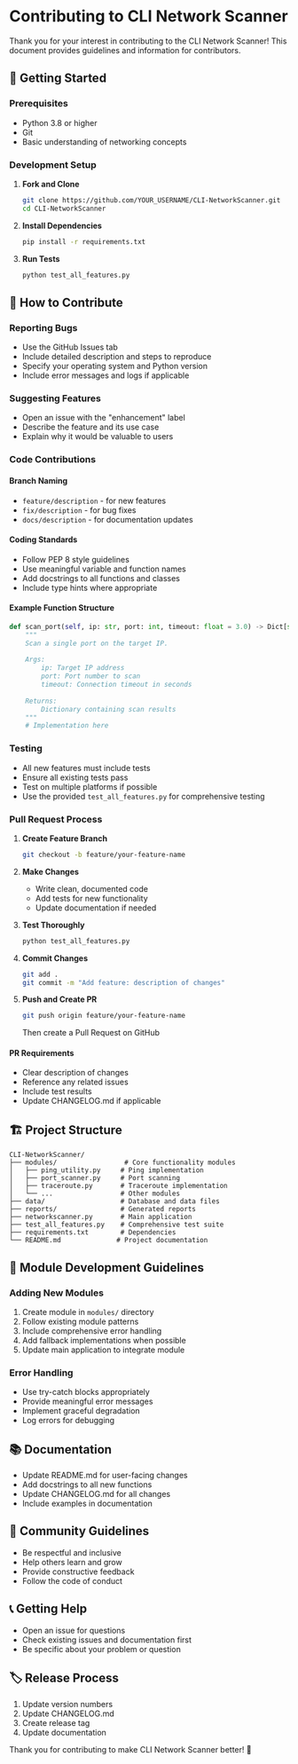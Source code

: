 # Contributing to CLI Network Scanner

Thank you for your interest in contributing to the CLI Network Scanner! This document provides guidelines and information for contributors.

## 🚀 Getting Started

### Prerequisites
- Python 3.8 or higher
- Git
- Basic understanding of networking concepts

### Development Setup

1. **Fork and Clone**
   ```bash
   git clone https://github.com/YOUR_USERNAME/CLI-NetworkScanner.git
   cd CLI-NetworkScanner
   ```

2. **Install Dependencies**
   ```bash
   pip install -r requirements.txt
   ```

3. **Run Tests**
   ```bash
   python test_all_features.py
   ```

## 📝 How to Contribute

### Reporting Bugs
- Use the GitHub Issues tab
- Include detailed description and steps to reproduce
- Specify your operating system and Python version
- Include error messages and logs if applicable

### Suggesting Features
- Open an issue with the "enhancement" label
- Describe the feature and its use case
- Explain why it would be valuable to users

### Code Contributions

#### Branch Naming
- `feature/description` - for new features
- `fix/description` - for bug fixes
- `docs/description` - for documentation updates

#### Coding Standards
- Follow PEP 8 style guidelines
- Use meaningful variable and function names
- Add docstrings to all functions and classes
- Include type hints where appropriate

#### Example Function Structure
```python
def scan_port(self, ip: str, port: int, timeout: float = 3.0) -> Dict[str, Any]:
    """
    Scan a single port on the target IP.
    
    Args:
        ip: Target IP address
        port: Port number to scan
        timeout: Connection timeout in seconds
        
    Returns:
        Dictionary containing scan results
    """
    # Implementation here
```

### Testing
- All new features must include tests
- Ensure all existing tests pass
- Test on multiple platforms if possible
- Use the provided `test_all_features.py` for comprehensive testing

### Pull Request Process

1. **Create Feature Branch**
   ```bash
   git checkout -b feature/your-feature-name
   ```

2. **Make Changes**
   - Write clean, documented code
   - Add tests for new functionality
   - Update documentation if needed

3. **Test Thoroughly**
   ```bash
   python test_all_features.py
   ```

4. **Commit Changes**
   ```bash
   git add .
   git commit -m "Add feature: description of changes"
   ```

5. **Push and Create PR**
   ```bash
   git push origin feature/your-feature-name
   ```
   Then create a Pull Request on GitHub

#### PR Requirements
- Clear description of changes
- Reference any related issues
- Include test results
- Update CHANGELOG.md if applicable

## 🏗️ Project Structure

```
CLI-NetworkScanner/
├── modules/                 # Core functionality modules
│   ├── ping_utility.py     # Ping implementation
│   ├── port_scanner.py     # Port scanning
│   ├── traceroute.py       # Traceroute implementation
│   └── ...                 # Other modules
├── data/                   # Database and data files
├── reports/                # Generated reports
├── networkscanner.py       # Main application
├── test_all_features.py    # Comprehensive test suite
├── requirements.txt        # Dependencies
└── README.md              # Project documentation
```

## 🔧 Module Development Guidelines

### Adding New Modules
1. Create module in `modules/` directory
2. Follow existing module patterns
3. Include comprehensive error handling
4. Add fallback implementations when possible
5. Update main application to integrate module

### Error Handling
- Use try-catch blocks appropriately
- Provide meaningful error messages
- Implement graceful degradation
- Log errors for debugging

## 📚 Documentation

- Update README.md for user-facing changes
- Add docstrings to all new functions
- Update CHANGELOG.md for all changes
- Include examples in documentation

## 🤝 Community Guidelines

- Be respectful and inclusive
- Help others learn and grow
- Provide constructive feedback
- Follow the code of conduct

## 📞 Getting Help

- Open an issue for questions
- Check existing issues and documentation first
- Be specific about your problem or question

## 🏷️ Release Process

1. Update version numbers
2. Update CHANGELOG.md
3. Create release tag
4. Update documentation

Thank you for contributing to make CLI Network Scanner better! 🎉
